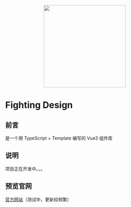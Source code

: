 <p align="center">
  <img height="260px" src="https://tianyuhao.cn/fighting/images/fighting.png">
</p>

# Fighting Design

## 前言

是一个用 TypeScript + Template 编写的 Vue3 组件库

## 说明

项目正在开发中。。。

## 预览官网

[官方网站](https://tianyuhao.cn/fighting/)（测试中，更新较频繁）
